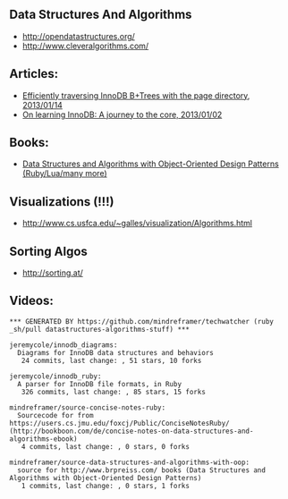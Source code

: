 ## Data Structures And Algorithms


  - http://opendatastructures.org/
  - http://www.cleveralgorithms.com/


## Articles:
  - [Efficiently traversing InnoDB B+Trees with the page directory, 2013/01/14](http://blog.jcole.us/2013/01/14/efficiently-traversing-innodb-btrees-with-the-page-directory/)
  - [On learning InnoDB: A journey to the core, 2013/01/02](http://blog.jcole.us/2013/01/02/on-learning-innodb-a-journey-to-the-core/)

## Books:
  - [Data Structures and Algorithms with Object-Oriented Design Patterns (Ruby/Lua/many more)](http://www.brpreiss.com/books/opus8/)

## Visualizations (!!!)
  - http://www.cs.usfca.edu/~galles/visualization/Algorithms.html

## Sorting Algos
  - http://sorting.at/

## Videos:


<!-- PROJECTS_LIST_START -->
    *** GENERATED BY https://github.com/mindreframer/techwatcher (ruby _sh/pull datastructures-algorithms-stuff) ***

    jeremycole/innodb_diagrams:
      Diagrams for InnoDB data structures and behaviors
       24 commits, last change: , 51 stars, 10 forks

    jeremycole/innodb_ruby:
      A parser for InnoDB file formats, in Ruby
       326 commits, last change: , 85 stars, 15 forks

    mindreframer/source-concise-notes-ruby:
      Sourcecode for from https://users.cs.jmu.edu/foxcj/Public/ConciseNotesRuby/ (http://bookboon.com/de/concise-notes-on-data-structures-and-algorithms-ebook)
       4 commits, last change: , 0 stars, 0 forks

    mindreframer/source-data-structures-and-algorithms-with-oop:
      source for http://www.brpreiss.com/ books (Data Structures and Algorithms with Object-Oriented Design Patterns)
       1 commits, last change: , 0 stars, 1 forks
<!-- PROJECTS_LIST_END -->
